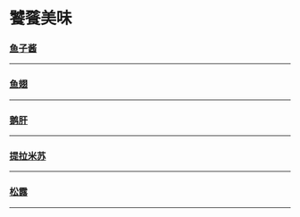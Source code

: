 饕餮美味
=======

### [鱼子酱](caviar)

---

### [鱼翅](fin)

---

### [鹅肝](goose-liver)

---

### [提拉米苏](tiramisu)

---

### [松露](truffle)

---
